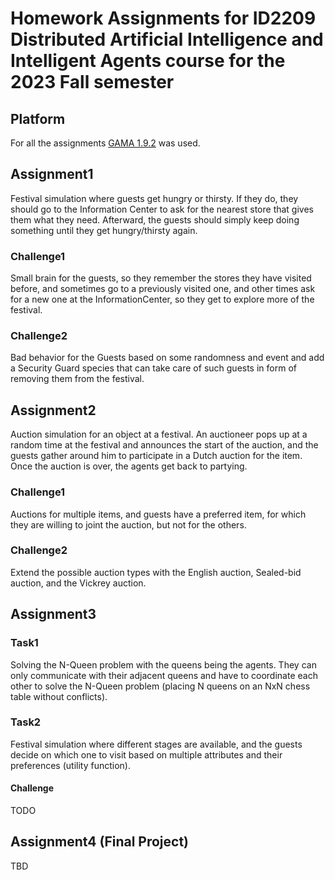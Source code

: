 # Homework Assignments for ID2209 Distributed Artificial Intelligence and Intelligent Agents course for the 2023 Fall semester

## Platform
For all the assignments [GAMA 1.9.2](https://github.com/gama-platform/gama/releases/tag/1.9.2) was used.

## Assignment1
Festival simulation where guests get hungry or thirsty. If they do, they should go to the Information Center to ask for the nearest store that gives them what they need. Afterward, the guests should simply keep doing something until they get hungry/thirsty again.
### Challenge1
Small brain for the guests, so they remember the stores they have visited before, and sometimes go to a previously visited one, and other times ask for a new one at the InformationCenter, so they get to explore more of the festival.
### Challenge2
Bad behavior for the Guests based on some randomness and event and add a Security Guard species that can take care of such guests in form of removing them from the festival.

## Assignment2
Auction simulation for an object at a festival. An auctioneer pops up at a random time at the festival and announces the start of the auction, and the guests gather around him to participate in a Dutch auction for the item. Once the auction is over, the agents get back to partying.
### Challenge1
Auctions for multiple items, and guests have a preferred item, for which they are willing to joint the auction, but not for the others.
### Challenge2
Extend the possible auction types with the English auction, Sealed-bid auction, and the Vickrey auction.

## Assignment3
### Task1
Solving the N-Queen problem with the queens being the agents. They can only communicate with their adjacent queens and have to coordinate each other to solve the N-Queen problem (placing N queens on an NxN chess table without conflicts).
### Task2
Festival simulation where different stages are available, and the guests decide on which one to visit based on multiple attributes and their preferences (utility function).
#### Challenge
TODO

## Assignment4 (Final Project)
TBD
